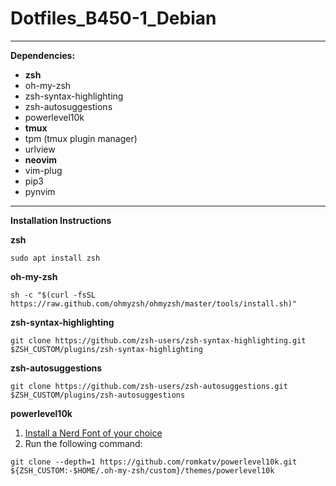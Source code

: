 # Dotfiles_B450-1_Debian


-----


**Dependencies:**
* **zsh**
* oh-my-zsh
* zsh-syntax-highlighting
* zsh-autosuggestions
* powerlevel10k
* **tmux**
* tpm (tmux plugin manager)
* urlview
* **neovim**
* vim-plug
* pip3
* pynvim

-----

**Installation Instructions**

**zsh**
```
sudo apt install zsh
```
**oh-my-zsh**
```
sh -c "$(curl -fsSL https://raw.github.com/ohmyzsh/ohmyzsh/master/tools/install.sh)"
```
**zsh-syntax-highlighting**
```
git clone https://github.com/zsh-users/zsh-syntax-highlighting.git $ZSH_CUSTOM/plugins/zsh-syntax-highlighting

```
**zsh-autosuggestions**
```
git clone https://github.com/zsh-users/zsh-autosuggestions.git $ZSH_CUSTOM/plugins/zsh-autosuggestions

```
**powerlevel10k**
1. [Install a Nerd Font of your choice](https://github.com/ryanoasis/nerd-fonts)
2. Run the following command:
```
git clone --depth=1 https://github.com/romkatv/powerlevel10k.git ${ZSH_CUSTOM:-$HOME/.oh-my-zsh/custom}/themes/powerlevel10k
```